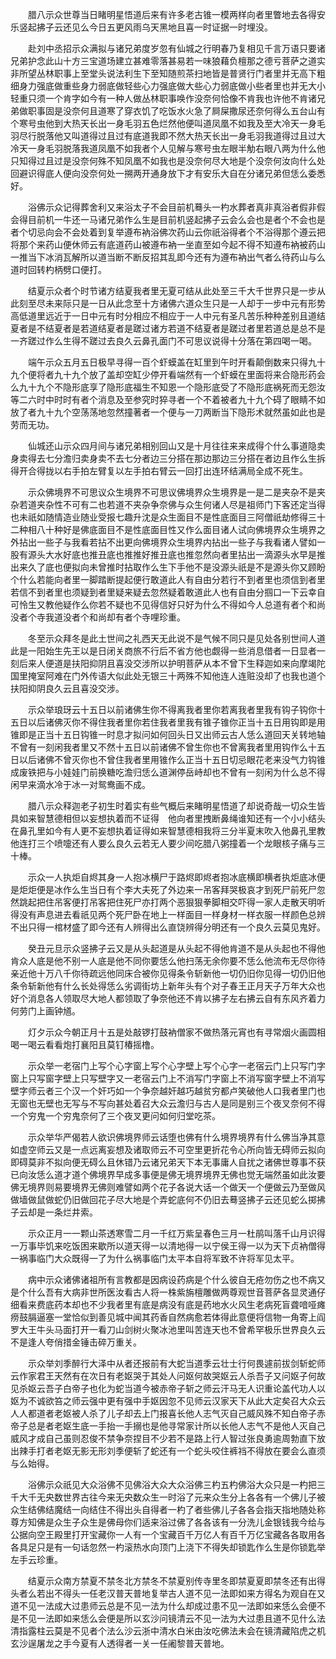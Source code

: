 <!-- { "loadSidebar": true } -->
　　腊八示众世尊当日睹明星悟道后来有许多老古锥一模两样向者里瞥地去各得安乐竖起拂子云还见么今日五更风雨乌天黑地且喜一时证据一时埋没。

　　赴刘中丞招示众满拟与诸兄弟度岁忽有仙城之行明春乃复相见千言万语只要诸兄弟护念此山十方三宝道场建立甚难零落甚易若一味狼藉负檀那之德亏菩萨之道实非所望丛林职事上至堂头说法利生下至知随煎茶扫地皆是普贤行门者里并无高下粗细身力强底做重些身力弱底做轻些心力强底做大些心力弱底做小些者里也并无大小轻重只须一个肯字如今有一种人做丛林职事唤作没奈何恰像不肯我也许他不肯诸兄弟做职事固是没奈何且道寒了穿衣饥了吃饭水火急了屙屎撒尿还奈何得么五台山有个寒号虫他到大热天长出一身毛羽五色烂然他便叫道凤凰不如我及至大冷天一身毛羽尽行脱落他又叫道得过且过有底道我即不然大热天长出一身毛羽我道得过且过大冷天一身毛羽脱落我道凤凰不如我者个人见解与寒号虫左眼半觔右眼八两为什么他只知得过且过是没奈何殊不知凤凰不如我也是没奈何尽大地是个没奈何汝向什么处回避识得底人便向没奈何处一搠两开通身放下才有安乐大自在分诸兄弟但恁么委悉好。

　　浴佛示众记得葬舍利又来浴太子不会目前机蓦头一杓水葬者真非真浴者假非假会得目前机一牛还一马诸兄弟作么生是目前机竖起拂子云会么会也是者个不会也是者个切忌向会不会处着到复举遵布衲浴佛次药山云你祇浴得者个不浴得那个遵云把将那个来药山便休师云有底道药山被遵布衲一坐直至如今起不得不知遵布衲被药山一推当下冰消瓦解所以道当断不断反招其乱即今还有为遵布衲出气者么待药山与么道时回转杓柄劈口便打。

　　结夏示众者个时节诸方结夏我者里无夏可结从此处至三千大千世界只是一步从此刻至尽未来际只是一日从此念至十方诸佛六道众生只是一人却于一步中元有形势高低道里远近于一日中元有时分相应不相应于一人中元有圣凡苦乐种种差别且道结夏者是不结夏者是若道结夏者是蹉过诸方若道不结夏者是蹉过者里若道总是总不是一齐蹉过作么生得不蹉过去良久云鼻孔面门不可思议说得十分落在第四喝一喝。

　　端午示众五月五日极早寻得一百个虾蟆盖在缸里到午时开看颠倒数来只得九十九个便将者九十九个放了盖却空缸少停开看端然有一个虾蟆在里面将来合隐形药会么九十九个不隐形底享了隐形底福生不知恩一个隐形底受了不隐形底祸死而无怨汝等二六时中时时有者个消息及至参究时猝寻者一个不着被者九十九个碍了眼睛不如放了者九十九个空荡荡地忽然撞著者一个便与一刀两断当下隐形术就然虽如此也是劳而无功。

　　仙城还山示众四月间与诸兄弟相别回山又是十月往往来来成得个什么事道隐卖身卖得去七分澹归卖身卖不去七分者边三分搭在那边那边三分搭在者边且作么生拆得开合得拢以右手拍左臂复以左手拍右臂云一回打出连环结满局全成不死生。

　　示众佛境界不可思议众生境界不可思议佛境界众生境界是一是二是夹杂不是夹杂若道夹杂性不可有二也若道不夹杂争奈佛与众生何诸人尽是祖师门下客还定当得也未祇如随情造业随业受报七趣升沈是众生面目不是性底面目三阿僧祇劫修得三十二种相八十种好是佛底面目不是性底面目性又作么面目诸人试向佛境界众生境界之外拈出一些子与我看若拈不出更向佛境界众生境界内拈出一些子与我看诸人譬如一股有源头大水好底也推丑底也推推好推丑底也推忽然向者里拈出一滴源头水早是推出来久了底也便拟向未曾推时拈取作么生下手他不是没源头祇是不是源头你又顾盼个什么若能向者里一脚踏断提起便行敢道此人有自由分若行不到者里也须信到者里若信不到者里也须疑到者里疑来疑去忽然疑着敢道此人也有自由分掴口一下云幸自可怜生又教他疑作么你若不疑也不见得信好只好为什么不得如今人总道有者个和尚没者个寺我道没者个和尚却有者个寺哩珍重。

　　冬至示众拜冬是此土世间之礼西天无此说不是气候不同只是见处各别世间人道此是一阳始生先王以是日闭关商旅不行后不省方他也觑得一些消息借者一日显者一刻后来人便道是扶阳抑阴且喜没交涉所以护明菩萨从本不曾下生释迦如来向摩竭陀国里掩室阿难在门外传语大似此处无银三十两殊不知他连人连赃没却了也我也道个扶阳抑阴良久云且喜没交涉。

　　示众举琅玡云十五日以前诸佛生你不得离我者里你若离我者里我有钩子钩你十五日以后诸佛灭你不得住我者里你若住我者里我有锥子锥你正当十五日用钩即是用锥即是正当十五日钩锥一时息才拟问如何回头日又出师云古人恁么道回天关转地轴不曾有一刻闲我者里又不然十五日以前诸佛不曾生你也不曾离我者里用钩作么十五日以后诸佛不曾灭你也不曾住我者里用锥作么正当十五日切忌眼花老来没气力钩锥成废铁把与小娃娃门前换糖吃澹归恁么道渊停岳峙却也不曾有一刻闲为什么总不得闲早来滴水冷于冰一对鸳鸯画不成。

　　腊八示众释迦老子初生时着实有些气概后来睹明星悟道了却说奇哉一切众生皆具如来智慧德相但以妄想执着而不证得　他向者里拽断鼻绳谁知还有一个小小结头在鼻孔里如今有人更不妄想执着证得如来智慧德相我将三分半夏末吹入他鼻孔里教他连打三个喷嚏还有人要么良久云若无人要少间吃腊八粥撞着一个龙眼核子痛与三十棒。

　　示众一人执炬自烬其身一人抱冰横尸于路烬即烬者抱冰底横即横者执炬底冰便是炬炬便是冰作么生当日有个李大夫死了外边来一吊客拜哭极哀才到死尸前死尸忽然跳起把住吊客便打吊客把住死尸亦打两个恶狠狠拳脚相交吓得一家人走散天明听得没有声息进去看祇见两个死尸卧在地上一样面目一样身材一样衣服一样颜色总辨不出只得一棺材盛了即今还有人辨得出么直饶辨得分明还有一个良久云莫见鬼好。

　　癸丑元旦示众竖拂子云又是从头起道是从头起不得他肯道不是从头起也不得他肯众人底是他不别一人底是他不同你要恁么他扫荡无余你要不恁么他流布无尽你待亲近他十万八千你待疏远他同床合被你见得条令斩新他一切仍旧你见得一切仍旧他条令斩新他有什么长处得恁么劣调街坊上新年头有个对子春王正月天子万年大众也好个消息各人领取尽大地人都领取了争奈他还不肯以拂子左右拂云自有东风齐着力何劳门上画钟馗。

　　灯夕示众今朝正月十五是处敲锣打鼓衲僧家不做热落元宵也有寻常烟火画圆相喝一喝云看看炮打襄阳且莫钉椿摇橹。

　　示众举一老宿门上写个心字窗上写个心字壁上写个心字一老宿云门上只写门字窗上只写窗字壁上只写壁字又一老宿云门上不消写门字窗上不消写窗字壁上不消写壁字师云者三个汉一个奸巧如一个争奈越奸越巧越贫穷都卢笑破他人口我者里门也无窗也无壁也无写与不写向甚处着召大众云澹归与古人是同是别三个夜叉奈何不得一个穷鬼一个穷鬼奈何了三个夜叉更问如何归堂吃茶。

　　示众举华严偈若人欲识佛境界师云话堕也佛有什么境界境界有什么佛当净其意如虚空师云又是一点远离妄想及诸取师云不可空里更折花令心所向皆无碍师云拟向即碍莫非不拟向便无碍么且休错乃云诸兄弟天下本无事庸人自扰之诸佛世尊事不获已向汝恁么道才道个佛境界早成多事便是佛无境界境界无佛也觉无端然虽如此汝要佛无境界则易要境界无佛则难譬如两个花子各说大话一个做天一个便做云乃至做风做墙做鼠做蛇仍旧做回花子尽大地是个弄蛇底何不仍旧去蓦竖拂子云还见蛇么掷拂子云却是一条烂井索。

　　示众正月一一颗山茶透寒雪二月一千红万紫呈春色三月一杜鹃叫落千山月识得一万事毕饥来吃饭困来歇所以道天得一以清地得一以宁侯王得一以为天下贞衲僧得一祸事临门大众既得一了为什么祸事临门太平本自将军致不许将军见太平。

　　病中示众诸佛诸祖所有言教都是因病设药病是个什么彼自无疮勿伤之也不病又是个什么吾有大病非世所医汝看古人将一株紫旃檀雕做两尊观世音菩萨各显灵通仔细看来费底药本却也不少我者里有底是病没有底是药地水火风生老病死盲聋喑哑瘫痨鼓膈逼塞一堂恰似到善见城中闻其药香自然病愈若体得此意便将信物一角寄上阎罗大王牛头马面打开一看刀山剑树火聚冰池里叫苦连天也不曾希罕极乐世界良久云不是逢人夸俏措金锤击碎万重关。

　　示众举刘季醉行大泽中从者还报前有大蛇当道季云壮士行何畏遽前拔剑斩蛇师云作家君王天然有在次日有老妪哭于其处人问妪何故哭妪云人杀吾子又问妪子何故见杀妪云吾子白帝子也化为蛇当道今被赤帝子斩之师云汗马无人识重论盖代功人以妪为不诚欲笞之师云强中更有强中手妪因忽不见师云汉家天下从此大定矣召大众云人人都道者老妪被人杀了儿子却去上门报喜长他人志气灭自己威风殊不知白帝子赤帝子总是者老妪生底一手抬一手搦也是他寻常家计所以长他人志气不是他人灭自己威风才成自己虽则忍俊不禁争奈捏目不少若不是路上行人智过张良勇逾周勃直下放出辣手打者老妪无影无形刘季便斩了蛇还有一个蛇头咬住裤裆不得放在要会么直须与么始得。

　　浴佛示众祇见大众浴佛不见佛浴大众大众浴佛三杓五杓佛浴大众只是一杓把三千大千无央数世界古往今来无央数众生一时浴了元来众生分上各各有一个佛儿子被众生结佛结魔结一向结住不得出头自得者一杓了者些佛儿子各各会指天指地随处称尊方知佛是众生子众生是佛母你们适来浴过佛了各各该有一分洗儿金银钱我今给与公据向空王殿里打开宝藏你一人有一个宝藏百千万亿人有百千万亿宝藏各各取用各各具足只是有一句话忽然一杓滚热水向顶门上浇下不得失却锁匙作么生是你锁匙举左手云珍重。

　　结夏示众南方禁夏不禁冬北方禁冬不禁夏别传寺里冬即禁夏夏即禁冬还有出得头者么若出不得头一任老汉普天普地复举古人道不见一法即如来方得名为观自在又道不见一法成大过患师云总是不见一法为什么却成过患不见一法即如来恁么会便不是不见一法即如来恁么会便是所以玄沙问镜清云不见一法为大过患且道不见什么法清指露柱云莫是不见者个法么沙云浙中清水白米由汝吃佛法未会在镜清藏陷虎之机玄沙逞屠龙之手今夏有人透得者一关一任阇黎普天普地。

